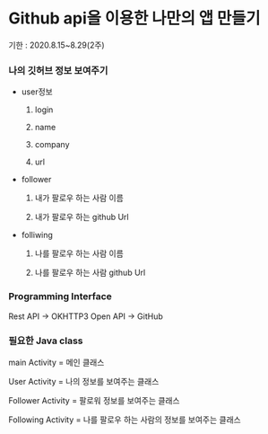 # Github api을 이용한 나만의 앱 만들기

 기한 : 2020.8.15~8.29(2주)



### 나의 깃허브 정보 보여주기

+ user정보

  1. login

  2. name

  3. company

  4. url

     

+ follower

  1. 내가 팔로우 하는 사람 이름

  2. 내가 팔로우 하는 github Url


+ folliwing

  1. 나를 팔로우 하는 사람 이름
  
  2. 나를 팔로우 하는 사람 github Url



### Programming Interface

 Rest API -> OKHTTP3
 Open API -> GitHub
 
 

### 필요한 Java class

main Activity = 메인 클래스

User Activity = 나의 정보를 보여주는 클래스

Follower Activity = 팔로워 정보를 보여주는 클래스

Following Activity = 나를 팔로우 하는 사람의 정보를 보여주는 클래스


